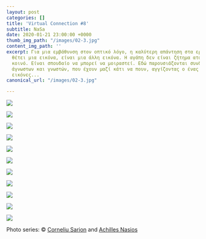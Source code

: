 ```yaml
---
layout: post
categories: []
title: 'Virtual Connection #8'
subtitle: NaSa
date: 2020-01-21 23:00:00 +0000
thumb_img_path: "/images/02-3.jpg"
content_img_path: ''
excerpt: Για μια εμβάθυνση στον οπτικό λόγο, η καλύτερη απάντηση στα ερωτήματα που
  θέτει μια εικόνα, είναι μια άλλη εικόνα. Η αγάπη δεν είναι ζήτημα ατομικό, αλλά
  κοινό. Είναι σπουδαίο να μπορεί να μοιραστεί. Εδώ παρουσιάζονται συνδέσεις φίλων,
  άγνωστων και γνωστών, που έχουν μαζί κάτι να πουν, αγγίζοντας ο ένας τον άλλον με
  εικόνες...
canonical_url: "/images/02-3.jpg"

---
```

![](/images/bwok-2.jpg)

![](/images/01.SAR.nasiosa_PG_04.jpg)

![](/images/02-3.jpg)

![](/images/03.SAR_MG_0002.jpg)

![](/images/04-2.jpg)

![](/images/05.SAR_MG_6381.jpg)

![](/images/06.SAR.jpg)

![](/images/07.SAR_MG_8333.jpg)

![](/images/08-1.jpg)

![](/images/09.SAR.nasiosa_PG_10.jpg)

![](/images/10-1.jpg)

Photo series: © <a href="https://www.facebook.com/profile.php?id=100004147575145" target="blank">Corneliu Sarion</a> and  <a href="https://anikon.org/" target="blank">Achilles Nasios</a>